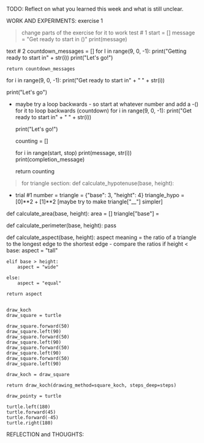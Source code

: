 TODO: Reflect on what you learned this week and what is still unclear.

WORK AND EXPERIMENTS:
exercise 1 
> change parts of the exercise for it to work 
test # 1
start = [] 
message = "Get ready to start in ()" 
print(message) 

text # 2
countdown_messages = []
    for I in range(9, 0, -1):
        print("Getting ready to start in" + str(i))
    print("Let's go!")

    return countdown_messages

for i in range(9, 0, -1):
  print("Get ready to start in" + " " + str(i))
  
print("Let's go")

- maybe try a loop backwards - so start at whatever number and add a -() 
for it to loop backwards (countdown)
    for i in range(9, 0, -1):
        print("Get ready to start in" + " " + str(i))
        
    print("Let's go!")

    counting = []

    for i in range(start, stop) 
        print(message, str(i))
    print(completion_message)

    return counting


> for triangle section: 
def calculate_hypotenuse(base, height):
- trial #1 
    number = 
    triangle = {"base": 3, "height": 4}
    triangle_hypo = [0]**2 + [1]**2
    [maybe try to make triangle["__"] simpler]


def calculate_area(base, height):
    area = []
    triangle["base"] = 
    

def calculate_perimeter(base, height):
    pass


def calculate_aspect(base, height):
    aspect meaning = the ratio of a triangle to the longest edge to the shortest edge 
    - compare the ratios 
     if height < base:
        aspect = "tall"
    
    elif base > height:
        aspect = "wide"
    
    else:
        aspect = "equal"

    return aspect 

    
    draw_koch 
    draw_square = turtle 

    draw_square.forward(50)
    draw_square.left(90)
    draw_square.forward(50)
    draw_square.left(90)
    draw_square.forward(50)
    draw_square.left(90)
    draw_square.forward(50)
    draw_square.left(90)

    draw_koch = draw_square 

    return draw_koch(drawing_method=square_koch, steps_deep=steps)

    draw_pointy = turtle 

    turtle.left(180)
    turtle.forward(45)
    turtle.forward(-45)
    turtle.right(180)

REFLECTION and THOUGHTS:
 